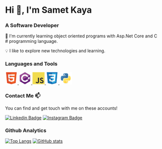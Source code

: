 <h1 align="left">Hi 👋, I'm Samet Kaya</h1>
<h3 align="left">A Software Developer </h3>

🌱 I'm currently learning object oriented programs with Asp.Net Core and C # programming language. 




💡 I like to explore new technologies and learning.



<h3 align="left">Languages and Tools</h3>
<p > 

 <a href="https://www.w3schools.com/html/" target="_blank"> <img src="https://raw.githubusercontent.com/devicons/devicon/master/icons/html5/html5-original.svg" alt="Html5" width="40" height="40"/> </a>
 <a href="https://www.w3schools.com/cs/" target="_blank"> <img src="https://raw.githubusercontent.com/devicons/devicon/master/icons/csharp/csharp-original.svg" alt="csharp" width="40" height="40"/> </a> 
  <a href="https://developer.mozilla.org/en-US/docs/Web/JavaScript" target="_blank"> <img src="https://raw.githubusercontent.com/devicons/devicon/master/icons/javascript/javascript-original.svg" alt="javascript" width="40" height="40"/> </a> 
  <a href="https://www.w3schools.com/css/" target="_blank"> <img src="https://raw.githubusercontent.com/devicons/devicon/master/icons/css3/css3-original.svg" alt="css3" width="40" height="40"/> </a>
  <a href="https://www.python.org/" target="_blank"> <img src="https://raw.githubusercontent.com/devicons/devicon/master/icons/python/python-original.svg" alt="python" width="40" height="40"/> </a>

</p>
<h3 align="left">Contact Me 📫</h3>


You can find and get touch with me on these accounts!

[![Linkedin Badge](https://img.shields.io/badge/Sametkaya-follow%20on%20linkedin-blue?style=for-the-badge&logo=linkedin)](https://www.linkedin.com/in/samet-kaya-736604170/)
[![Instagram Badge](https://img.shields.io/badge/Sametkaya-follow%20on%20instagram-blue?style=for-the-badge&logo=instagram)](https://www.instagram.com/sameettkayaa_/)


### Github Analytics

[![Top Langs](https://github-readme-stats.vercel.app/api/top-langs/?username=samettkaya&layout=compact)](https://github.com/samettkaya/github-readme-stats)
[![GitHub stats](https://github-readme-stats.vercel.app/api?username=Samettkaya&show_icons=true&theme=tokyonight)](https://github.com/samettkaya/github-readme-stats)


